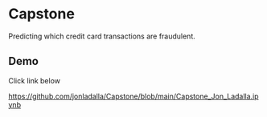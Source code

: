 
# Capstone

Predicting which credit card transactions are fraudulent.


## Demo

Click link below

https://github.com/jonladalla/Capstone/blob/main/Capstone_Jon_Ladalla.ipynb

